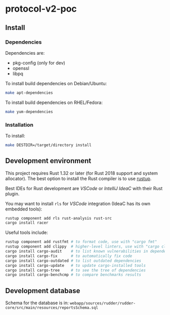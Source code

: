 # protocol-v2-poc

## Install

### Dependencies

Dependencies are:

* pkg-config (only for dev)
* openssl
* libpq

To install build dependencies on Debian/Ubuntu:

```bash
make apt-dependencies
```

To install build dependencies on RHEL/Fedora:

```bash
make yum-dependencies
```

### Installation

To install:

```bash
make DESTDIR=/target/directory install
```

## Development environment

This project requires Rust 1.32 or later (for Rust 2018 support
and system allocator).
The best option to install the Rust compiler is to use
[rustup](https://www.rust-lang.org/tools/install).

Best IDEs for Rust development are *VSCode* or *IntelliJ IdeaC*
with their Rust plugin.

You may want to install `rls` for *VSCode* integration 
(IdeaC has its own embedded tools):

```bash
rustup component add rls rust-analysis rust-src
cargo install racer
```

Useful tools include:

```bash
rustup component add rustfmt # to format code, use with "cargo fmt"
rustup component add clippy  # higher-level linters, use with "cargo clippy"
cargo install cargo-audit    # to list known vulnerabilities in dependencies
cargo install cargo-fix      # to automatically fix code
cargo install cargo-outdated # to list outdated dependencies
cargo install cargo-update   # to update cargo-installed tools
cargo install cargo-tree     # to see the tree of dependencies
cargo install cargo-benchcmp # to compare benchmarks results
```

## Development database

Schema for the database is in: `webapp/sources/rudder/rudder-core/src/main/resources/reportsSchema.sql`
